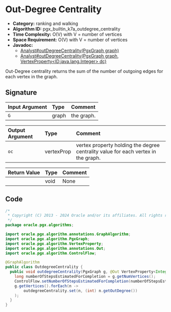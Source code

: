 # Out-Degree Centrality

- **Category:** ranking and walking
- **Algorithm ID:** pgx_builtin_k7a_outdegree_centrality
- **Time Complexity:** O(V) with V = number of vertices
- **Space Requirement:** O(V) with V = number of vertices
- **Javadoc:** 
  - [Analyst#outDegreeCentrality(PgxGraph graph)](https://docs.oracle.com/en/database/oracle/property-graph/24.3/spgjv/oracle/pgx/api/Analyst.html#outDegreeCentrality-oracle.pgx.api.PgxGraph-)
  - [Analyst#outDegreeCentrality(PgxGraph graph, VertexProperty<ID,java.lang.Integer> dc)](https://docs.oracle.com/en/database/oracle/property-graph/24.3/spgjv/oracle/pgx/api/Analyst.html#outDegreeCentrality-oracle.pgx.api.PgxGraph-oracle.pgx.api.VertexProperty-)

Out-Degree centrality returns the sum of the number of outgoing edges for each vertex in the graph.


## Signature

| Input Argument | Type | Comment |
| :--- | :--- | :--- |
| `G` | graph | the graph. |

| Output Argument | Type | Comment |
| :--- | :--- | :--- |
| `oc` | vertexProp<int> | vertex property holding the degree centrality value for each vertex in the graph. |

| Return Value | Type | Comment |
| :--- | :--- | :--- |
| | void | None |

## Code

```java
/*
 * Copyright (C) 2013 - 2024 Oracle and/or its affiliates. All rights reserved.
 */
package oracle.pgx.algorithms;

import oracle.pgx.algorithm.annotations.GraphAlgorithm;
import oracle.pgx.algorithm.PgxGraph;
import oracle.pgx.algorithm.VertexProperty;
import oracle.pgx.algorithm.annotations.Out;
import oracle.pgx.algorithm.ControlFlow;

@GraphAlgorithm
public class OutdegreeCentrality {
  public void outdegreeCentrality(PgxGraph g, @Out VertexProperty<Integer> outdegreeCentrality) {
    long numberOfStepsEstimatedForCompletion = g.getNumVertices();
    ControlFlow.setNumberOfStepsEstimatedForCompletion(numberOfStepsEstimatedForCompletion);
    g.getVertices().forEach(n ->
        outdegreeCentrality.set(n, (int) n.getOutDegree())
    );
  }
}
```

